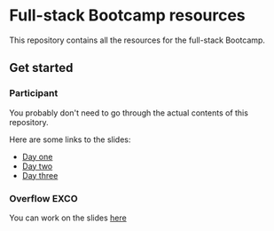 # Full-stack Bootcamp resources

This repository contains all the resources for the full-stack Bootcamp.

## Get started

### Participant

You probably don't need to go through the actual contents of this repository.

Here are some links to the slides:

* [Day one](/day-one)
* [Day two](/day-two)
* [Day three](/day-three)

### Overflow EXCO

You can work on the slides [here](https://github.com/np-overflow/full-stack-bootcamp-resources)
